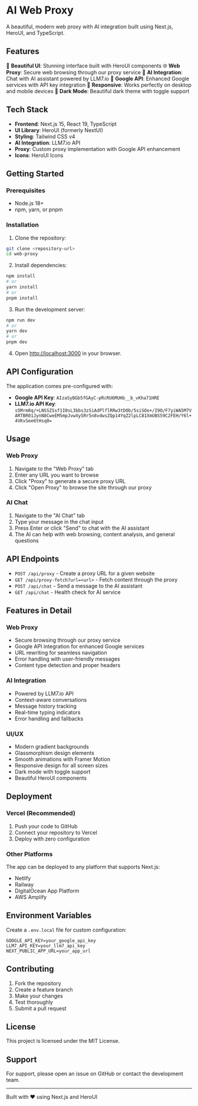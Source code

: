 # AI Web Proxy

A beautiful, modern web proxy with AI integration built using Next.js, HeroUI, and TypeScript.

## Features

🚀 **Beautiful UI**: Stunning interface built with HeroUI components
🌐 **Web Proxy**: Secure web browsing through our proxy service
🤖 **AI Integration**: Chat with AI assistant powered by LLM7.io
🔧 **Google API**: Enhanced Google services with API key integration
📱 **Responsive**: Works perfectly on desktop and mobile devices
🌙 **Dark Mode**: Beautiful dark theme with toggle support

## Tech Stack

- **Frontend**: Next.js 15, React 19, TypeScript
- **UI Library**: HeroUI (formerly NextUI)
- **Styling**: Tailwind CSS v4
- **AI Integration**: LLM7.io API
- **Proxy**: Custom proxy implementation with Google API enhancement
- **Icons**: HeroUI Icons

## Getting Started

### Prerequisites

- Node.js 18+ 
- npm, yarn, or pnpm

### Installation

1. Clone the repository:
```bash
git clone <repository-url>
cd web-proxy
```

2. Install dependencies:
```bash
npm install
# or
yarn install
# or
pnpm install
```

3. Run the development server:
```bash
npm run dev
# or
yarn dev
# or
pnpm dev
```

4. Open [http://localhost:3000](http://localhost:3000) in your browser.

## API Configuration

The application comes pre-configured with:

- **Google API Key**: `AIzaSyBGb5fGAyC-pRcRU6MUHb__b_vKha71HRE`
- **LLM7.io API Key**: `s5Mrm8q/+LNSSZSsf1I0sL3bbs3zSiAdPlflRRw3tDOb/5siSOo+/I9O/F7yiWA5M7VARTBR01JynN8CweEM5mpJvwXySRr5n8vdwsZQp14YqZ2lpLC81XmUBS59C2FEH/Y6l+4VKvSee6tHsq0=`

## Usage

### Web Proxy

1. Navigate to the "Web Proxy" tab
2. Enter any URL you want to browse
3. Click "Proxy" to generate a secure proxy URL
4. Click "Open Proxy" to browse the site through our proxy

### AI Chat

1. Navigate to the "AI Chat" tab
2. Type your message in the chat input
3. Press Enter or click "Send" to chat with the AI assistant
4. The AI can help with web browsing, content analysis, and general questions

## API Endpoints

- `POST /api/proxy` - Create a proxy URL for a given website
- `GET /api/proxy-fetch?url=<url>` - Fetch content through the proxy
- `POST /api/chat` - Send a message to the AI assistant
- `GET /api/chat` - Health check for AI service

## Features in Detail

### Web Proxy
- Secure browsing through our proxy service
- Google API integration for enhanced Google services
- URL rewriting for seamless navigation
- Error handling with user-friendly messages
- Content type detection and proper headers

### AI Integration
- Powered by LLM7.io API
- Context-aware conversations
- Message history tracking
- Real-time typing indicators
- Error handling and fallbacks

### UI/UX
- Modern gradient backgrounds
- Glassmorphism design elements
- Smooth animations with Framer Motion
- Responsive design for all screen sizes
- Dark mode with toggle support
- Beautiful HeroUI components

## Deployment

### Vercel (Recommended)

1. Push your code to GitHub
2. Connect your repository to Vercel
3. Deploy with zero configuration

### Other Platforms

The app can be deployed to any platform that supports Next.js:
- Netlify
- Railway
- DigitalOcean App Platform
- AWS Amplify

## Environment Variables

Create a `.env.local` file for custom configuration:

```env
GOOGLE_API_KEY=your_google_api_key
LLM7_API_KEY=your_llm7_api_key
NEXT_PUBLIC_APP_URL=your_app_url
```

## Contributing

1. Fork the repository
2. Create a feature branch
3. Make your changes
4. Test thoroughly
5. Submit a pull request

## License

This project is licensed under the MIT License.

## Support

For support, please open an issue on GitHub or contact the development team.

---

Built with ❤️ using Next.js and HeroUI
